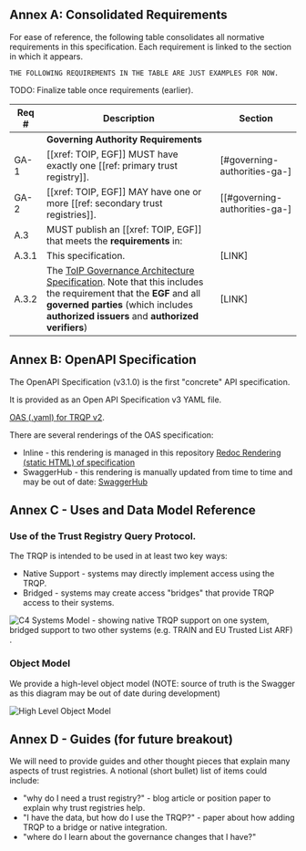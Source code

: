 
[//]: # (Pandoc Formatting Macros)

[//]: # (# This is an annex {#sec:annexA .normative})

[//]: # (With some text)

[//]: # (# This is another annex {#sec:annexB .informative})

[//]: # (With some more text)

##  Annex A: Consolidated Requirements

For ease of reference, the following table consolidates all normative requirements in this specification. Each requirement is linked to the section in which it appears.

`THE FOLLOWING REQUIREMENTS IN THE TABLE ARE JUST EXAMPLES FOR NOW.`

TODO: Finalize table once requirements (earlier).

| Req # | Description | Section |
|---------|--------------|-----------|
| | **Governing Authority Requirements**| |
| GA-1 | [[xref: TOIP, EGF]] MUST have exactly one [[ref: primary trust registry]]. | [#governing-authorities-ga-] |
| GA-2 | [[xref: TOIP, EGF]] MAY have one or more [[ref: secondary trust registries]].| [[#governing-authorities-ga-]|
|A.3|MUST publish an [[xref: TOIP, EGF]] that meets the **requirements** in: 
|A.3.1|    This specification. | [LINK]
|A.3.2| The [ToIP Governance Architecture Specification](https://wiki.trustoverip.org/pages/viewpage.action?pageId=71241). Note that this includes the requirement that the **EGF** and all **governed parties** (which includes **authorized issuers** and **authorized verifiers**) |[LINK]|


## Annex B: OpenAPI Specification

The OpenAPI Specification (v3.1.0) is the first "concrete" API specification. 

It is provided as an Open API Specification v3 YAML file. 

[OAS (.yaml) for TRQP v2](https://github.com/trustoverip/tswg-trust-registry-protocol/blob/main/api/toip-tswg-trustregistryprotocol-v2.yaml). 

There are several renderings of the OAS specification:

* Inline - this rendering is managed in this repository [Redoc Rendering (static HTML) of specification](./api/redoc-static.html)
* SwaggerHub - this rendering is manually updated from time to time and may be out of date: [SwaggerHub](https://app.swaggerhub.com/apis-docs/continuumloop/trust-over_ip_trust_registry_protocol_res_tful_api_v_2/2.0.0) 


## Annex C - Uses and Data Model Reference

### Use of the Trust Registry Query Protocol.

The TRQP is intended to be used in at least two key ways:

* Native Support - systems may directly implement access using the TRQP.
* Bridged - systems may create access "bridges" that provide TRQP access to their systems.

![C4 Systems Model - showing native TRQP support on one system, bridged support to two other systems (e.g. TRAIN and EU Trusted List ARF)](v1/images/puml/protocol-bridging.png).


### Object Model

We provide a high-level object model (NOTE: source of truth is the Swagger as this diagram may be out of date during development)

![High Level Object Model](v1/images/puml/highlevel.png)

## Annex D - Guides (for future breakout)

We will need to provide guides and other thought pieces that explain many aspects of trust registries. A notional (short bullet) list of items could include:
* "why do I need a trust registry?" - blog article or position paper to explain why trust registries help.
* "I have the data, but how do I use the TRQP?" - paper about how adding TRQP to a bridge or native integration.
* "where do I learn about the governance changes that I have?"
